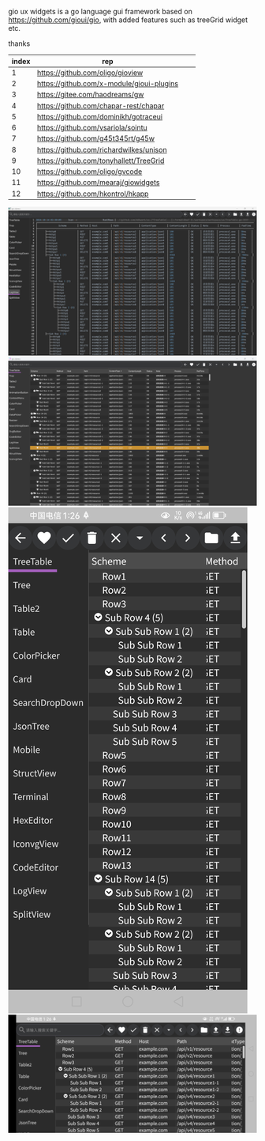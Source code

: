 gio ux widgets is a go language gui framework based on https://github.com/gioui/gio,
with added features such as treeGrid widget etc.

thanks

| index | rep                                       |    |    | 
|-------|-------------------------------------------|----|----| 
| 1     | https://github.com/oligo/gioview          |    |    | 
| 2     | https://github.com/x-module/gioui-plugins |    |    |            
| 3     | https://gitee.com/haodreams/gw            |    |    |            
| 4     | https://github.com/chapar-rest/chapar     |    |    |            
| 5     | https://github.com/dominikh/gotraceui     |    |    |            
| 6     | https://github.com/vsariola/sointu        |    |    |            
| 7     | https://github.com/g45t345rt/g45w         |    |    |            
| 8     | https://github.com/richardwilkes/unison   |    |    |            
| 9     | https://github.com/tonyhallett/TreeGrid   |    |    | 
| 10    | https://github.com/oligo/gvcode           |    |    | 
| 11    | https://github.com/mearaj/giowidgets      |    |    | 
| 12    | https://github.com/hkontrol/hkapp         |    |    | 

![demo](demo/tui.png)
![demo](demo/treeGrid.png)
![demo](demo/mobile1.jpg)
![demo](demo/mobile2.jpg)
